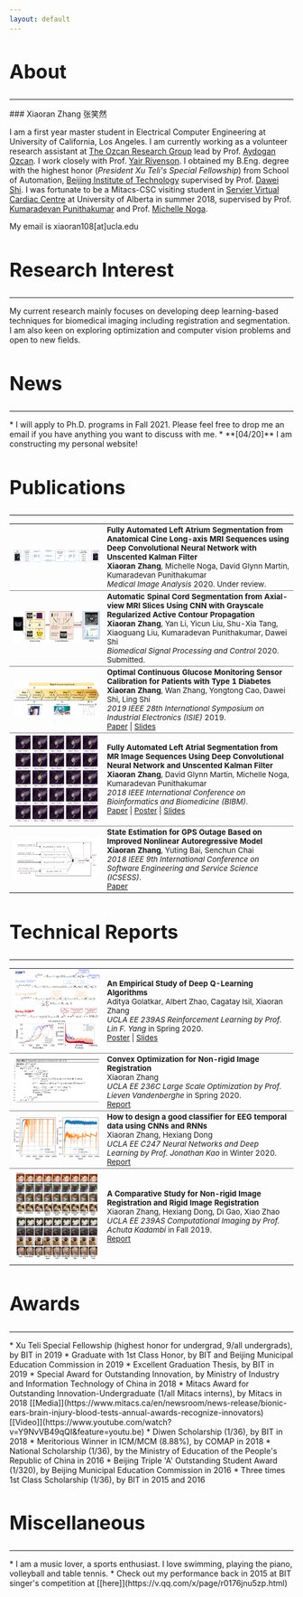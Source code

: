 ```yaml
---
layout: default
---
```



## About
<hr style="height:2px;border-width:0;color:gray;background-color:gray">
### Xiaoran Zhang 张笑然

I am a first year master student in Electrical Computer Engineering at University of California, Los Angeles. I am currently working as a volunteer research assistant at [The Ozcan Research Group](https://innovate.ee.ucla.edu/) lead by Prof. [Aydogan Ozcan](https://www.ee.ucla.edu/aydogan-ozcan/). I work closely with Prof. [Yair Rivenson](https://www.ee.ucla.edu/yair%20rivenson/). I obtained my B.Eng. degree with the highest honor (_President Xu Teli's Special Fellowship_) from School of Automation, [Beijing Institute of Technology](http://www.bit.edu.cn/) supervised by Prof. [Dawei Shi](http://www.escience.cn/people/dshi/index.html;jsessionid=5E27F4F80FFD767E21F2D439C6C9ADAB-n1). I was fortunate to be a Mitacs-CSC visiting student in [Servier Virtual Cardiac Centre](http://spaces.facsci.ualberta.ca/svcc) at University of Alberta in summer 2018, supervised by Prof. [Kumaradevan Punithakumar](https://sites.ualberta.ca/~punithak/) and Prof. [Michelle Noga](https://spaces.facsci.ualberta.ca/svcc/team/).

My email is xiaoran108[at]ucla.edu

## Research Interest
<hr style="height:2px;border-width:0;color:gray;background-color:gray">
My current research mainly focuses on developing deep learning-based techniques for biomedical imaging including registration and segmentation. I am also keen on exploring optimization and computer vision problems and open to new fields.

## News
<hr style="height:2px;border-width:0;color:gray;background-color:gray">
* I will apply to Ph.D. programs in Fall 2021. Please feel free to drop me an email if you have anything you want to discuss with me.
* **[04/20]** I am constructing my personal website! 

<style type="text/css">
	table.pub_table {
		width: 100%;
		font-size: 10pt;
    }
	td.pub_td1_nl {
        width: 33%;
        border-bottom: 0px solid gray;
    }
    td.pub_td1_l {
        width: 33%;
        border-bottom: 1px solid gray;
    }
    td.pub_td2_nl {
        width: 67%;
        border-bottom: 0px solid gray;
	}
	td.pub_td2_l {
        width: 67%;
        border-bottom: 1px solid gray;
    }
</style>

<style>
h2 { 
  font-size: 34px;
}
</style>

<body>
<div class='section_div' id="papers">


<h2>Publications</h2>
<hr style="height:2px;border-width:0;color:gray;background-color:gray">
<table class="pub_table">
<!-- <tr><td class="year_heading">2019<hr class="year_hr_wteaser"></td></tr> -->
<tr>
	<td class="pub_td1_l"><div class="LA_div"><img class="LA_img" src="/assets/img/LA_seg_2020.png"/></div></td>
	<td class="pub_td2_l"><b>Fully Automated Left Atrium Segmentation from Anatomical Cine Long-axis MRI Sequences using Deep Convolutional Neural Network with Unscented Kalman Filter</b>
    <br><b>Xiaoran Zhang</b>, Michelle Noga, David Glynn Martin, Kumaradevan Punithakumar
    <br><i>Medical Image Analysis</i> 2020. Under review.
    </td>
</tr>
<tr>
	<td class="pub_td1_l"><div class="Spinal_div"><img class="Spinal_img" src="/assets/img/Spinal_seg_2020.png"/></div></td>
	<td class="pub_td2_l"><b>Automatic Spinal Cord Segmentation from Axial-view MRI Slices Using CNN with Grayscale Regularized Active Contour Propagation</b>
    <br><b>Xiaoran Zhang</b>, Yan Li, Yicun Liu, Shu-Xia Tang, Xiaoguang Liu, Kumaradevan Punithakumar, Dawei Shi
    <br><i>Biomedical Signal Processing and Control</i> 2020. Submitted.</td>
</tr>
<tr>
	<td class="pub_td1_l"><div class="ISIE_div"><img class="ISIE_img" src="/assets/img/ISIE_2019.png"/></div></td>
	<td class="pub_td2_l"><b>Optimal Continuous Glucose Monitoring Sensor Calibration for Patients with Type 1 Diabetes</b>
    <br><b>Xiaoran Zhang</b>, Wan Zhang, Yongtong Cao, Dawei Shi, Ling Shi
    <br><i>2019 IEEE 28th International Symposium on Industrial Electronics (ISIE)</i> 2019.
    <br><a href="https://ieeexplore.ieee.org/abstract/document/8781401">Paper</a> | <a href="/assets/file/IEEE_ISIE_slides.pdf">Slides</a>
    </td>
</tr>
<tr>
	<td class="pub_td1_l"><div class="BIBM_div"><img class="BIBM_img" src="/assets/img/BIBM_2018.png"/></div></td>
	<td class="pub_td2_l"><b>Fully Automated Left Atrial Segmentation from MR Image Sequences Using Deep Convolutional Neural Network and Unscented Kalman Filter</b>
    <br><b>Xiaoran Zhang</b>, David Glynn Martin, Michelle Noga, Kumaradevan Punithakumar
    <br><i>2018 IEEE International Conference on Bioinformatics and Biomedicine (BIBM)</i>.
    <br><a href="https://ieeexplore.ieee.org/abstract/document/8621570">Paper</a> | <a href="/assets/file/Mitacs_poster.pdf">Poster</a> | <a href="/assets/file/IEEE_BIBM_slides.pdf">Slides</a>
    </td>

</tr>

<tr>
	<td class="pub_td1_nl"><div class="ICSESS_div"><img class="ICSESS_img" src="/assets/img/ICSESS_2018.png"/></div></td>
	<td class="pub_td2_nl"><b>State Estimation for GPS Outage Based on Improved Nonlinear Autoregressive Model</b>
    <br><b>Xiaoran Zhang</b>, Yuting Bai, Senchun Chai
    <br><i>2018 IEEE 9th International Conference on Software Engineering and Service Science (ICSESS)</i>.
    <br><a href="https://ieeexplore.ieee.org/abstract/document/8663875">Paper</a>
    </td>
</tr>
</table>

<h2>Technical Reports</h2>
<hr style="height:2px;border-width:0;color:gray;background-color:gray">
<table class="pub_table">
<tr>
	<td class="pub_td1_l"><div class="239ASRL"><img class="239ASRL_img" src="/assets/img/239ASRL.png"/></div></td>
	<td class="pub_td2_l"><b>An Empirical Study of Deep Q-Learning Algorithms</b>
    <br>Aditya Golatkar, Albert Zhao, Cagatay Isil, Xiaoran Zhang
    <br><i>UCLA EE 239AS Reinforcement Learning by Prof. Lin F. Yang</i> in Spring 2020.
    <br><a href="/assets/file/239ASRL_poster.pdf">Poster</a> | <a href="/assets/file/239ASRL_slides.pdf">Slides</a>
    </td>
</tr>
<tr>
	<td class="pub_td1_l"><div class="236C"><img class="236C" src="/assets/img/236C.png"/></div></td>
	<td class="pub_td2_l"><b>Convex Optimization for Non-rigid Image Registration</b><br>Xiaoran Zhang
    <br><i>UCLA EE 236C Large Scale Optimization by Prof. Lieven Vandenberghe</i> in Spring 2020.
    <br><a href="/assets/file/236C.pdf">Report</a></td>
</tr>
<tr>
	<td class="pub_td1_l"><div class="C247"><img class="C247" src="/assets/img/C247.png"/></div></td>
	<td class="pub_td2_l"><b>How to design a good classifier for EEG temporal data using CNNs and RNNs</b>
    <br>Xiaoran Zhang, Hexiang Dong<br><i>UCLA EE C247 Neural Networks and Deep Learning by Prof. Jonathan Kao</i> in Winter 2020.
    <br><a href="/assets/file/C247.pdf">Report</a></td>
</tr>
<tr>
	<td class="pub_td1_nl"><div class="239AS"><img class="239AS_img" src="/assets/img/239AS.png"/></div></td>
	<td class="pub_td2_nl"><b>A Comparative Study for Non-rigid Image Registration and Rigid Image Registration</b>
    <br>Xiaoran Zhang, Hexiang Dong, Di Gao, Xiao Zhao
    <br><i>UCLA EE 239AS Computational Imaging by Prof. Achuta Kadambi</i> in Fall 2019.
    <br><a href="https://arxiv.org/pdf/2001.03831.pdf">Report</a></td>
</tr>
</table>
</div>
</body>


## Awards
<hr style="height:2px;border-width:0;color:gray;background-color:gray">
* Xu Teli Special Fellowship (highest honor for undergrad, 9/all undergrads), by BIT in 2019
* Graduate with 1st Class Honor, by BIT and Beijing Municipal Education Commission in 2019
* Excellent Graduation Thesis, by BIT in 2019 
* Special Award for Outstanding Innovation, by Ministry of Industry and Information Technology of China in 2018
* Mitacs Award for Outstanding Innovation-Undergraduate (1/all Mitacs interns), by Mitacs in 2018 [[Media]](https://www.mitacs.ca/en/newsroom/news-release/bionic-ears-brain-injury-blood-tests-annual-awards-recognize-innovators) [[Video]](https://www.youtube.com/watch?v=Y9NvVB49qQI&feature=youtu.be)
* Diwen Scholarship (1/36), by BIT in 2018
* Meritorious Winner in ICM/MCM (8.88%), by COMAP in 2018
* National Scholarship (1/36), by the Ministry of Education of the People's Republic of China in 2016
* Beijing Triple 'A' Outstanding Student Award (1/320), by Beijing Municipal Education Commission in 2016
* Three times 1st Class Scholarship (1/36), by BIT in 2015 and 2016

## Miscellaneous
<hr style="height:2px;border-width:0;color:gray;background-color:gray">
* I am a music lover, a sports enthusiast. I love swimming, playing the piano, volleyball and table tennis.
* Check out my performance back in 2015 at BIT singer's competition at [[here]](https://v.qq.com/x/page/r0176jnu5zp.html)




